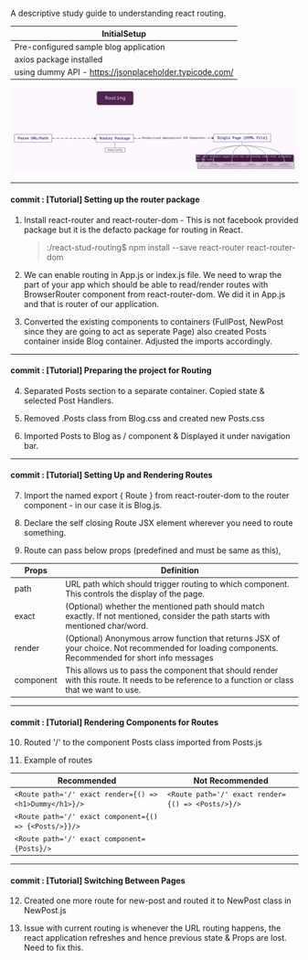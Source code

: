 A descriptive study guide to understanding react routing.

| **InitialSetup** |
| --- |
|Pre-configured sample blog application|
|axios package installed|
|using dummy API - https://jsonplaceholder.typicode.com/|

![Routing](Routing.svg)

---
#### commit : [Tutorial] Setting up the router package
1. Install react-router and react-router-dom - This is not facebook provided package but it is the defacto package for routing in React.
    >:/react-stud-routing$ npm install --save react-router react-router-dom

2. We can enable routing in App.js or index.js file. We need to wrap the part of your app which should be able to read/render routes with BrowserRouter component from react-router-dom. We did it in App.js and that is router of our application.

3. Converted the existing components to containers (FullPost, NewPost since they are going to act as seperate Page) also created Posts container inside Blog container. Adjusted the imports accordingly.
---
#### commit : [Tutorial] Preparing the project for Routing
4. Separated Posts section to a separate container. Copied state & selected Post Handlers.

5. Removed .Posts class from Blog.css and created new Posts.css

6. Imported Posts to Blog as / component & Displayed it under navigation bar.
---
#### commit : [Tutorial] Setting Up and Rendering Routes
7. Import the named export { Route } from react-router-dom to the router component - in our case it is Blog.js.

8. Declare the self closing Route JSX element wherever you need to route something.

9. Route can pass below props (predefined and must be same as this),

  | Props | Definition |
  | --- | --- |
  | path | URL path which should trigger routing to which component. This controls the display of the page. |
  | exact | (Optional) whether the mentioned path should match exactly. If not mentioned, consider the path starts with mentioned char/word. |
  | render | (Optional) Anonymous arrow function that returns JSX of your choice. Not recommended for loading components. Recommended for short info messages|
  | component | This allows us to pass the component that should render with this route. It needs to be reference to a function or class that we want to use. |
---
#### commit : [Tutorial] Rendering Components for Routes
10. Routed '/' to the component Posts class imported from Posts.js

11. Example of routes

  | Recommended | Not Recommended |
  | --- | --- |
  | `<Route path='/' exact render={() => <h1>Dummy</h1>}/>` | `<Route path='/' exact render={() => <Posts/>}/>` |
  | `<Route path='/' exact component={() => {<Posts/>}}/>` | |
  | `<Route path='/' exact component={Posts}/> ` | |
---
#### commit : [Tutorial] Switching Between Pages
12. Created one more route for new-post and routed it to NewPost class in NewPost.js

13. Issue with current routing is whenever the URL routing happens, the react application refreshes and hence previous state & Props are lost. Need to fix this.
